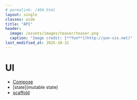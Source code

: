 ```yaml
---
# permalink: /404.html
layout: single
classes: wide
title: "API"
header:
  image: /assets/images/teaser/teaser.png
  caption: "Image credit: [**Yun**](http://yun-vis.net)"
last_modified_at: 2025-10-31
---
```


# UI

- [Compose]()
- [state](mutable state)
- [scaffold]()

#